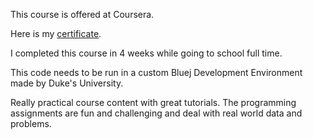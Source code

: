 This course is offered at Coursera. 

Here is my [certificate](https://coursera.org/share/ab844c113e4e4e2317c8c2223efc91f0). 

I completed this course in 4 weeks while going to school full time.

This code needs to be run in a custom Bluej Development Environment made by Duke's University.

Really practical course content with great tutorials. The programming assignments are fun and challenging and deal with real world data and problems.

